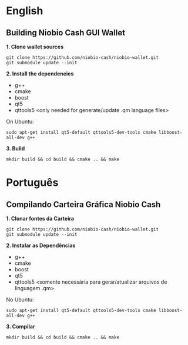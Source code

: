 # English
## Building Niobio Cash GUI Wallet

**1. Clone wallet sources**

```
git clone https://github.com/niobio-cash/niobio-wallet.git
git submodule update --init
```

**2. Install the dependencies**
- g++
- cmake
- boost
- qt5
- qttools5 <only needed for generate/update .qm language files>

On Ubuntu:
```
sudo apt-get install qt5-default qttools5-dev-tools cmake libboost-all-dev g++
```

**3. Build**

```
mkdir build && cd build && cmake .. && make
```
# Português
## Compilando Carteira Gráfica Niobio Cash

**1. Clonar fontes da Carteira**

```
git clone https://github.com/niobio-cash/niobio-wallet.git
git submodule update --init
```

**2. Instalar as Dependências**
- g++
- cmake
- boost
- qt5
- qttools5 <somente necessária para gerar/atualizar arquivos de linguagem .qm>

No Ubuntu:
```
sudo apt-get install qt5-default qttools5-dev-tools cmake libboost-all-dev g++
```

**3. Compilar**

```
mkdir build && cd build && cmake .. && make
```


